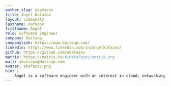 ```yaml
---
author_slug: akafazov
title: Angel Kafazov
layout: community
lastname: Kafazov
firstname: Angel
role: Software Engineer
company: Daiteap
companylink: https://www.daiteap.com/
linkedin: https://www.linkedin.com/in/angelkafazov/
github: https://github.com/akafazov
matrix: https://matrix.to/#/@akafazov:matrix.org
mail: akafazov@daiteap.com
avatar: akafazov.png
bio: |
    Angel is a software engineer with an interest in cloud, networking, and cloud-native technologies.
---
```

